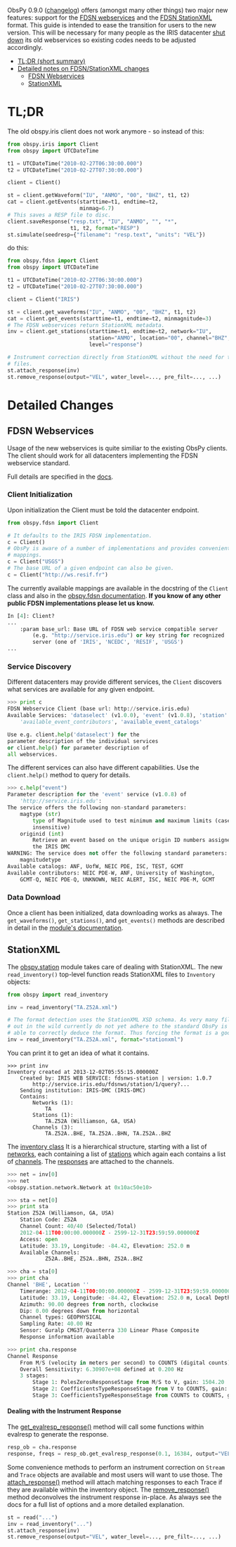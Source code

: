 ObsPy 0.9.0 ([changelog](https://github.com/obspy/obspy/releases/tag/0.9.0)) offers (amongst many other things) two major new features: support for the [FDSN webservices](http://www.fdsn.org/webservices/) and the [FDSN StationXML](http://www.fdsn.org/xml/station/) format. This guide is intended to ease the transition for users to the new version. This will be necessary for many people as the IRIS datacenter [shut down](http://www.iris.edu/dms/nodes/dmc/news/2013/03/new-fdsn-web-services-and-retirement-of-deprecated-services/) its old webservices so existing codes needs to be adjusted accordingly.

 - [TL;DR (short summary)](Migration-to-ObsPy-0.9.0#tldr)
 - [Detailed notes on FDSN/StationXML changes](Migration-to-ObsPy-0.9.0#detailed-changes)
   - [FDSN Webservices](Migration-to-ObsPy-0.9.0#fdsn-webservices)
   - [StationXML](Migration-to-ObsPy-0.9.0#stationxml)

# TL;DR

The old obspy.iris client does not work anymore - so instead of this:

```python
from obspy.iris import Client
from obspy import UTCDateTime

t1 = UTCDateTime("2010-02-27T06:30:00.000")
t2 = UTCDateTime("2010-02-27T07:30:00.000")

client = Client()

st = client.getWaveform("IU", "ANMO", "00", "BHZ", t1, t2)
cat = client.getEvents(starttime=t1, endtime=t2,
                       minmag=6.7)
# This saves a RESP file to disc.  
client.saveResponse("resp.txt", "IU", "ANMO", "", "*",
                    t1, t2, format="RESP") 
st.simulate(seedresp={"filename": "resp.text", "units": "VEL"}) 
```

do this:

```python
from obspy.fdsn import Client
from obspy import UTCDateTime

t1 = UTCDateTime("2010-02-27T06:30:00.000")
t2 = UTCDateTime("2010-02-27T07:30:00.000")

client = Client("IRIS")

st = client.get_waveforms("IU", "ANMO", "00", "BHZ", t1, t2)
cat = client.get_events(starttime=t1, endtime=t2, minmagnitude=3)
# The FDSN webservices return StationXML metadata.
inv = client.get_stations(starttime=t1, endtime=t2, network="IU",
                          station="ANMO", location="00", channel="BHZ",
                          level="response")

# Instrument correction directly from StationXML without the need for temporary
# files.
st.attach_response(inv)
st.remove_response(output="VEL", water_level=..., pre_filt=..., ...)

```

# Detailed Changes
## FDSN Webservices

Usage of the new webservices is quite similiar to the existing ObsPy clients. The client should work for all datacenters implementing the FDSN webservice standard.

Full details are specified in the  [docs](http://docs.obspy.org/packages/obspy.fdsn.html).

### Client Initialization

Upon initialization the Client must be told the datacenter endpoint.

```python
from obspy.fdsn import Client

# It defaults to the IRIS FDSN implementation.
c = Client()
# ObsPy is aware of a number of implementations and provides convenient 
# mappings.
c = Client("USGS")
# The base URL of a given endpoint can also be given.
c = Client("http://ws.resif.fr")
```

The currently available mappings are available in the docstring of the `Client` class and also in the [obspy.fdsn documentation](http://docs.obspy.org/packages/obspy.fdsn.html). **If you know of any other public FDSN implementations please let us know.**

```python
In [4]: Client?
...
    :param base_url: Base URL of FDSN web service compatible server
        (e.g. "http://service.iris.edu") or key string for recognized
        server (one of 'IRIS', 'NCEDC', 'RESIF', 'USGS')
...
```

### Service Discovery

Different datacenters may provide different services, the `Client` discovers what services are available for any given endpoint.

```python
>>> print c
FDSN Webservice Client (base url: http://service.iris.edu)
Available Services: 'dataselect' (v1.0.0), 'event' (v1.0.8), 'station' (v1.0.9),
	'available_event_contributors', 'available_event_catalogs'

Use e.g. client.help('dataselect') for the
parameter description of the individual services
or client.help() for parameter description of
all webservices.
```

The different services can also have different capabilities. Use the `client.help()` method to query for details.
```python
>>> c.help("event")
Parameter description for the 'event' service (v1.0.8) of 
	'http://service.iris.edu':
The service offers the following non-standard parameters:
    magtype (str)
        type of Magnitude used to test minimum and maximum limits (case
        insensitive)
    originid (int)
        Retrieve an event based on the unique origin ID numbers assigned by
        the IRIS DMC
WARNING: The service does not offer the following standard parameters: 
	magnitudetype
Available catalogs: ANF, UofW, NEIC PDE, ISC, TEST, GCMT
Available contributors: NEIC PDE-W, ANF, University of Washington, 
	GCMT-Q, NEIC PDE-Q, UNKNOWN, NEIC ALERT, ISC, NEIC PDE-M, GCMT
```

### Data Download

Once a client has been initialized, data downloading works as always. The `get_waveforms()`, `get_stations()`, and `get_events()` methods are described in detail in the [module's documentation](http://docs.obspy.org/packages/obspy.fdsn.html).

## StationXML

The [obspy.station](http://docs.obspy.org/packages/obspy.station.html)  module takes care of dealing with StationXML. The new `read_inventory()` top-level function reads StationXML files to `Inventory` objects:

```python
from obspy import read_inventory

inv = read_inventory("TA.Z52A.xml")

# The format detection uses the StationXML XSD schema. As very many files 
# out in the wild currently do not yet adhere to the standard ObsPy is not 
# able to correctly deduce the format. Thus forcing the format is a good idea.
inv = read_inventory("TA.Z52A.xml", format="stationxml")
```

You can print it to get an idea of what it contains.
```
>>> print inv
Inventory created at 2013-12-02T05:55:15.000000Z
    Created by: IRIS WEB SERVICE: fdsnws-station | version: 1.0.7
        http://service.iris.edu/fdsnws/station/1/query?...
    Sending institution: IRIS-DMC (IRIS-DMC)
    Contains:
        Networks (1):
            TA
        Stations (1):
            TA.Z52A (Williamson, GA, USA)
        Channels (3):
            TA.Z52A..BHE, TA.Z52A..BHN, TA.Z52A..BHZ
```

The [inventory class](http://docs.obspy.org/master/packages/autogen/obspy.station.inventory.Inventory.html#obspy.station.inventory.Inventory) It is a hierarchical structure, starting with a list of [networks](http://docs.obspy.org/master/packages/autogen/obspy.station.network.Network.html#obspy.station.network.Network), each containing a list of [stations](http://docs.obspy.org/master/packages/autogen/obspy.station.station.Station.html#obspy.station.station.Station) which again each contains a list of [channels](http://docs.obspy.org/master/packages/autogen/obspy.station.channel.Channel.html#obspy.station.channel.Channel). The [responses](http://docs.obspy.org/master/packages/autogen/obspy.station.response.html#module-obspy.station.response) are attached to the channels.

```python
>>> net = inv[0]
>>> net
<obspy.station.network.Network at 0x10ac50e10>

>>> sta = net[0]
>>> print sta
Station Z52A (Williamson, GA, USA)
    Station Code: Z52A
    Channel Count: 40/40 (Selected/Total)
    2012-04-11T00:00:00.000000Z - 2599-12-31T23:59:59.000000Z
    Access: open
    Latitude: 33.19, Longitude: -84.42, Elevation: 252.0 m
    Available Channels:
            Z52A..BHE, Z52A..BHN, Z52A..BHZ

>>> cha = sta[0]
>>> print cha
Channel 'BHE', Location ''
    Timerange: 2012-04-11T00:00:00.000000Z - 2599-12-31T23:59:59.000000Z
    Latitude: 33.19, Longitude: -84.42, Elevation: 252.0 m, Local Depth: 0.0 m
    Azimuth: 90.00 degrees from north, clockwise
    Dip: 0.00 degrees down from horizontal
    Channel types: GEOPHYSICAL
    Sampling Rate: 40.00 Hz
    Sensor: Guralp CMG3T/Quanterra 330 Linear Phase Composite
    Response information available

>>> print cha.response
Channel Response
    From M/S (velocity in meters per second) to COUNTS (digital counts)
    Overall Sensitivity: 6.30907e+08 defined at 0.200 Hz
    3 stages:
        Stage 1: PolesZerosResponseStage from M/S to V, gain: 1504.20
        Stage 2: CoefficientsTypeResponseStage from V to COUNTS, gain: 419430.00
        Stage 3: CoefficientsTypeResponseStage from COUNTS to COUNTS, gain: 1.00
```

#### Dealing with the Instrument Response

The [get\_evalresp\_response()](http://docs.obspy.org/master/packages/autogen/obspy.station.response.Response.get_evalresp_response.html#obspy.station.response.Response.get_evalresp_response) method will call some functions within evalresp to generate the response.

```python
resp_ob = cha.response
response, freqs = resp_ob.get_evalresp_response(0.1, 16384, output="VEL")
```

Some convenience methods to perform an instrument correction on `Stream` and `Trace` objects are available and most users will want to use those. The [attach\_response()](http://docs.obspy.org/master/packages/autogen/obspy.core.stream.Stream.attach_response.html?highlight=attach_response#obspy.core.stream.Stream.attach_response) method will attach matching responses to each Trace if they are available within the inventory object. The [remove\_response()](http://docs.obspy.org/master/packages/autogen/obspy.core.trace.Trace.remove_response.html?highlight=remove_response#obspy.core.trace.Trace.remove_response) method deconvolves the instrument response in-place. As always see the docs for a full list of options and a more detailed explanation.

```python
st = read("...")
inv = read_inventory("...")
st.attach_response(inv)
st.remove_response(output="VEL", water_level=..., pre_filt=..., ...)
```